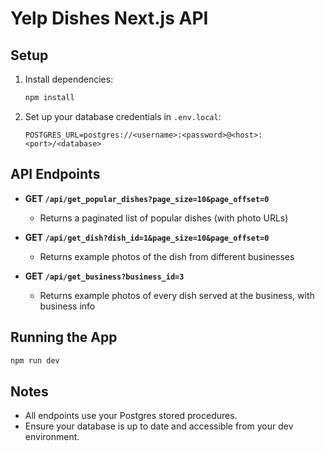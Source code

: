 # Yelp Dishes Next.js API

## Setup

1. Install dependencies:
   ```sh
   npm install
   ```
2. Set up your database credentials in `.env.local`:
   ```env
   POSTGRES_URL=postgres://<username>:<password>@<host>:<port>/<database>
   ```

## API Endpoints

- **GET `/api/get_popular_dishes?page_size=10&page_offset=0`**
  - Returns a paginated list of popular dishes (with photo URLs)

- **GET `/api/get_dish?dish_id=1&page_size=10&page_offset=0`**
  - Returns example photos of the dish from different businesses

- **GET `/api/get_business?business_id=3`**
  - Returns example photos of every dish served at the business, with business info

## Running the App

```sh
npm run dev
```

## Notes
- All endpoints use your Postgres stored procedures.
- Ensure your database is up to date and accessible from your dev environment.
